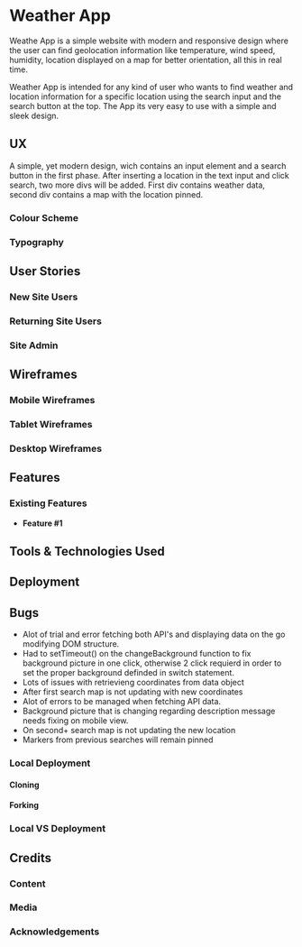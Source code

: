 # Weather App

Weathe App is a simple website with modern and responsive design where the user can find geolocation information like temperature, wind speed, humidity, location displayed on a map for better orientation, all this in real time.



Weather App is intended for any kind of user who wants to find weather and location information for a specific location using the search input and the search button at the top.
The App its very easy to use with a simple and sleek design.



## UX

A simple, yet modern design, wich contains an input element and a search button in the first phase.
After inserting a location in the text input and click search, two more divs will be added. First div contains weather data, second div contains a map with the location pinned.

### Colour Scheme


### Typography



## User Stories



### New Site Users


### Returning Site Users


### Site Admin

## Wireframes


### Mobile Wireframes


### Tablet Wireframes


### Desktop Wireframes

## Features

### Existing Features

- **Feature #1**



## Tools & Technologies Used



## Deployment


## Bugs

- Alot of trial and error fetching both API's and displaying data on the go modifying DOM structure.
- Had to setTimeout() on the changeBackground function to fix background picture in one click, otherwise 2 click requierd in order to set the proper background definded in switch statement.
- Lots of issues with retrievieng coordinates from data object
- After first search map is not updating with new coordinates
- Alot of errors to be managed when fetching API data.
- Background picture that is changing regarding description message needs fixing on mobile view.
- On second+ search map is not updating the new location
- Markers from previous searches will remain pinned 



### Local Deployment



#### Cloning

#### Forking


### Local VS Deployment



## Credits


### Content


### Media

### Acknowledgements
